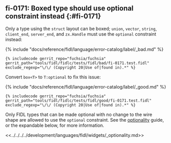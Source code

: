 ## fi-0171: Boxed type should use optional constraint instead {:#fi-0171}

Only a type using the `struct` layout can be boxed; `union`, `vector`, `string`,
`client_end`, `server_end`, and `zx.Handle` must use the `optional` constraint
instead:

{% include "docs/reference/fidl/language/error-catalog/label/_bad.md" %}

```fidl
{% includecode gerrit_repo="fuchsia/fuchsia" gerrit_path="tools/fidl/fidlc/tests/fidl/bad/fi-0171.test.fidl" exclude_regexp="\/\/ (Copyright 20|Use of|found in).*" %}
```

Convert `box<T>` to `T:optional` to fix this issue:

{% include "docs/reference/fidl/language/error-catalog/label/_good.md" %}

```fidl
{% includecode gerrit_repo="fuchsia/fuchsia" gerrit_path="tools/fidl/fidlc/tests/fidl/good/fi-0171.test.fidl" exclude_regexp="\/\/ (Copyright 20|Use of|found in).*" %}
```

Only FIDL types that can be made optional with no change to the wire shape are
allowed to use the `optional` constraint. See the
[optionality][0171-optionality] guide, or the expandable below, for more
information.

[0171-optionality]: /docs/development/languages/fidl/examples/README.md#optionality

<<../../../../development/languages/fidl/widgets/_optionality.md>>
